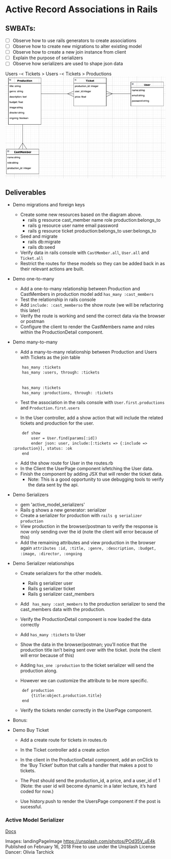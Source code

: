 # Active Record Associations in Rails
## SWBATs:
- [ ] Observe how to use rails generators to create associations
- [ ] Observe how to create new migrations to alter existing model
- [ ] Observe how to create a new join instance from client
- [ ] Explain the purpose of serializers
- [ ] Observe how serializers are used to shape json data

Users -< Tickets > Users -< Tickets > Productions 
![associations.png](assets/associations_fixed.png)

## Deliverables
- Demo migrations and foreign keys
    - Create some new resources based on the diagram above. 
        - rails g resource cast_member name role production:belongs_to   
        - rails g resource user name email password
        - rails g resource ticket production:belongs_to user:belongs_to
    - Seed and migrate
        - rails db:migrate
        - rails db:seed
    - Verify data in rails console with `CastMember.all`, `User.all` and `Ticket.all`
    - Restrict the routes for these models so they can be added back in as their relevant actions are built. 

- Demo one-to-many
    - Add a one-to-many relationship between Production and CastMembers in production model add `has_many :cast_members`
    - Test the relationship in rails console
    - Add `include: :cast_memberso` the show route (we will be refactoring this later)
    - Verify the route is working and send the correct data via the browser or postman
    -  Configure the client to render the CastMembers name and roles within the ProductionDetail component. 

- Demo many-to-many
    - Add a many-to-many relationship between Production and Users with Tickets as the join table
    ```
        has_many :tickets
        has_many :users, through: :tickets


        has_many :tickets
        has_many :productions, through: :tickets
    ```
    - Test the association in the rails console with `User.first.productions` and `Production.first.users`

    - In the User controller, ​​add a show action that will include the related tickets and production for the user. 
    ```
        def show 
            user = User.find(params[:id])
            ender json: user, include:[:tickets => {:include => :production}], status: :ok
        end
    ```
    - Add the show route for User in the routes.rb 
    - In the Client the UserPage component isfetching the User data. 
    - Finish the component by adding JSX that will render the ticket data. 
       - Note: This is a good opportunity to use debugging tools to verify the data sent by the api. 


- Demo Serializers 
    - gem 'active_model_serializers'
    - Rails g shows a new generator: serializer
    - Create a serializer for production with `rails g serializer production`
    - View production in the browser/postman to verify the response is now only sending over the id (note the client will error because of this)
    - Add the remaining attributes and view production in the browser again 
    `attributes :id, :title, :genre, :description, :budget, :image, :director, :ongoing`

- Demo Serializer relationships
    - Create serializers for the other models.
        - Rails g serializer user
        - Rails g serializer ticket
        - Rails g serializer cast_members

    - Add ` has_many :cast_members` to the production serializer to send the cast_members data with the production. 
    - Verify the ProductionDetail component is now loaded the data correctly
    
    - Add `has_many :tickets` to User 
    - Show the data in the browser/postman; you’ll notice that the production title isn’t being sent over with the ticket. (note the client will error because of this)
    - Adding   `has_one :production` to the ticket serializer will send the production along. 
    - However we can customize the attribute to be more specific. 
    ```    
        def production
            {title:object.production.title}
        end
    ```
    - Verify the tickets render correctly in the UserPage component. 

- Bonus:
- Demo Buy Ticket
    - Add a create route for tickets in routes.rb
    - In the Ticket controller add a create action

    - In the client in the ProductionDetail component, add an onClick to the ‘Buy Ticket’ button that calls a handler that makes a post to tickets. 
    - The Post should send the production_id, a price, and a user_id of 1 (Note: the user id will become dynamic in a later lecture, it’s hard coded for now.) 
    - Use history.push to render the UsersPage component if the post is sucessful.  

### Active Model Serializer
[Docs](https://learn.co/lessons/using-active-model-serializer)




Images:
landingPageImage
https://unsplash.com/photos/POd35V_uE4k
Published on February 16, 2018
Free to use under the Unsplash License
Dancer: Olivia Tarchick